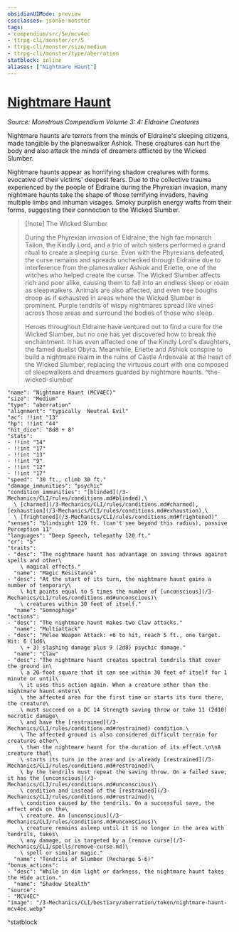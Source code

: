 ```yaml
---
obsidianUIMode: preview
cssclasses: json5e-monster
tags:
- compendium/src/5e/mcv4ec
- ttrpg-cli/monster/cr/5
- ttrpg-cli/monster/size/medium
- ttrpg-cli/monster/type/aberration
statblock: inline
aliases: ["Nightmare Haunt"]
---
```

# [Nightmare Haunt](3-Mechanics\CLI\bestiary\aberration/nightmare-haunt-mcv4ec.md)
*Source: Monstrous Compendium Volume 3: 4: Eldraine Creatures*  

Nightmare haunts are terrors from the minds of Eldraine's sleeping citizens, made tangible by the planeswalker Ashiok. These creatures can hurt the body and also attack the minds of dreamers afflicted by the Wicked Slumber.

Nightmare haunts appear as horrifying shadow creatures with forms evocative of their victims' deepest fears. Due to the collective trauma experienced by the people of Eldraine during the Phyrexian invasion, many nightmare haunts take the shape of those terrifying invaders, having multiple limbs and inhuman visages. Smoky purplish energy wafts from their forms, suggesting their connection to the Wicked Slumber.

> [!note] The Wicked Slumber
> 
> During the Phyrexian invasion of Eldraine, the high fae monarch Talion, the Kindly Lord, and a trio of witch sisters performed a grand ritual to create a sleeping curse. Even with the Phyrexians defeated, the curse remains and spreads unchecked through Eldraine due to interference from the planeswalker Ashiok and Eriette, one of the witches who helped create the curse. The Wicked Slumber affects rich and poor alike, causing them to fall into an endless sleep or roam as sleepwalkers. Animals are also affected, and even tree boughs droop as if exhausted in areas where the Wicked Slumber is prominent. Purple tendrils of wispy nightmares spread like vines across those areas and surround the bodies of those who sleep.
> 
> Heroes throughout Eldraine have ventured out to find a cure for the Wicked Slumber, but no one has yet discovered how to break the enchantment. It has even affected one of the Kindly Lord's daughters, the famed duelist Obyra. Meanwhile, Eriette and Ashiok conspire to build a nightmare realm in the ruins of Castle Ardenvale at the heart of the Wicked Slumber, replacing the virtuous court with one composed of sleepwalkers and dreamers guarded by nightmare haunts.
^the-wicked-slumber

```statblock
"name": "Nightmare Haunt (MCV4EC)"
"size": "Medium"
"type": "aberration"
"alignment": "typically  Neutral Evil"
"ac": !!int "13"
"hp": !!int "44"
"hit_dice": "8d8 + 8"
"stats":
- !!int "14"
- !!int "17"
- !!int "13"
- !!int "9"
- !!int "12"
- !!int "17"
"speed": "30 ft., climb 30 ft."
"damage_immunities": "psychic"
"condition_immunities": "[blinded](/3-Mechanics/CLI/rules/conditions.md#blinded),\
  \ [charmed](/3-Mechanics/CLI/rules/conditions.md#charmed), [exhaustion](/3-Mechanics/CLI/rules/conditions.md#exhaustion),\
  \ [frightened](/3-Mechanics/CLI/rules/conditions.md#frightened)"
"senses": "blindsight 120 ft. (can't see beyond this radius), passive Perception 11"
"languages": "Deep Speech, telepathy 120 ft."
"cr": "5"
"traits":
- "desc": "The nightmare haunt has advantage on saving throws against spells and other\
    \ magical effects."
  "name": "Magic Resistance"
- "desc": "At the start of its turn, the nightmare haunt gains a number of temporary\
    \ hit points equal to 5 times the number of [unconscious](/3-Mechanics/CLI/rules/conditions.md#unconscious)\
    \ creatures within 30 feet of itself."
  "name": "Somnophage"
"actions":
- "desc": "The nightmare haunt makes two Claw attacks."
  "name": "Multiattack"
- "desc": "Melee Weapon Attack: +6 to hit, reach 5 ft., one target. Hit: 6 (1d6\
    \ + 3) slashing damage plus 9 (2d8) psychic damage."
  "name": "Claw"
- "desc": "The nightmare haunt creates spectral tendrils that cover the ground in\
    \ a 20-foot square that it can see within 30 feet of itself for 1 minute or until\
    \ it uses this action again. When a creature other than the nightmare haunt enters\
    \ the affected area for the first time or starts its turn there, the creature\
    \ must succeed on a DC 14 Strength saving throw or take 11 (2d10) necrotic damage\
    \ and have the [restrained](/3-Mechanics/CLI/rules/conditions.md#restrained) condition.\
    \ The affected ground is also considered difficult terrain for creatures other\
    \ than the nightmare haunt for the duration of its effect.\n\nA creature that\
    \ starts its turn in the area and is already [restrained](/3-Mechanics/CLI/rules/conditions.md#restrained)\
    \ by the tendrils must repeat the saving throw. On a failed save, it has the [unconscious](/3-Mechanics/CLI/rules/conditions.md#unconscious)\
    \ condition and instead of the [restrained](/3-Mechanics/CLI/rules/conditions.md#restrained)\
    \ condition caused by the tendrils. On a successful save, the effect ends on the\
    \ creature. An [unconscious](/3-Mechanics/CLI/rules/conditions.md#unconscious)\
    \ creature remains asleep until it is no longer in the area with tendrils, takes\
    \ any damage, or is targeted by a [remove curse](/3-Mechanics/CLI/spells/remove-curse.md)\
    \ spell or similar magic."
  "name": "Tendrils of Slumber (Recharge 5-6)"
"bonus_actions":
- "desc": "While in dim light or darkness, the nightmare haunt takes the Hide action."
  "name": "Shadow Stealth"
"source":
- "MCV4EC"
"image": "/3-Mechanics/CLI/bestiary/aberration/token/nightmare-haunt-mcv4ec.webp"
```
^statblock